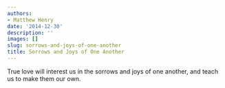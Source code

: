 ```yaml
---
authors:
- Matthew Henry
date: '2014-12-30'
description: ''
images: []
slug: sorrows-and-joys-of-one-another
title: Sorrows and Joys of One Another
---
```


True love will interest us in the sorrows and joys of one another, and teach us to make them our own.